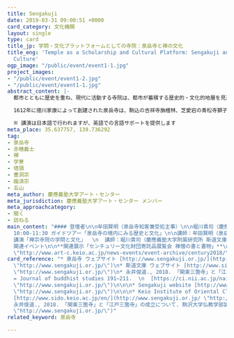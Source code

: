```yaml
---
title: Sengakuji
date: 2019-03-31 09:00:51 +0000
card_category: 文化機関
layout: single
type: card
title_jp: 学問・文化プラットフォームとしての寺院：泉岳寺と禅の文化　
title_eng: 'Temple as a Scholarship and Cultural Platform: Sengakuji and Zen in Japanese
  Culture'
ogp_image: "/public/event/event1-1.jpg"
project_images:
- "/public/event/event1-2.jpg"
- "/public/event/event1-1.jpg"
abstract_content: |-
  都市とともに歴史を重ね、現代に活動する寺院は、都市が蓄積する歴史的・文化的地層を見通す窓であり、過去から現在へと繋がる都市の物語の証言者でもあります。

  1612年に徳川家康によって創建された泉岳寺は、駒込の吉祥寺旃檀林、芝愛宕の青松寺獅子窟と並ぶ、曹洞宗の江戸三学寮に数えられ、禅の学問と文化のプラットフォームとしての役割を担ってきました。本講座では、この泉岳寺を舞台に、学寮の歴史や、禅の文学と造形美術に焦点をあてたガイドツアーと講演を開催し、日本文化と禅について学びます。

  ※ 講演は日本語で行われますが、英語での言語サポートを提供します
meta_place: 35.637757, 139.736292
tag:
- 泉岳寺
- 赤穂義士
- 禅
- 学寮
- 塔頭
- 曹洞宗
- 臨済宗
- 五山
meta_author: 慶應義塾大学アート・センター
meta_jurisdiction: 慶應義塾大学アート・センター メンバー
meta_approachcategory:
- 聞く
- 訪ねる
main_content: "#### 登壇者\n\n牟田賢明（泉岳寺知客兼受処主事）\n\n堀川貴司（慶應義塾大学附属研究所 斯道文庫 教授）\n\n#### タイムテーブル\n\n*
  10:00-11:30 ガイドツアー「泉岳寺の境内にみる歴史と文化」\n\n講師：牟田賢明（泉岳寺知客兼受処主事）／言語：日本語\n\n* 13:00-14:30
  講演「禅宗寺院の学問と文化」  \n  講師：堀川貴司（慶應義塾大学附属研究所 斯道文庫 教授）、牟田賢明（泉岳寺知客兼受処主事）／言語：日・英\n\n####
  関連イベント\n\n**関連展示「センチュリー文化財団寄託品展覧会 禅僧の書と書物」**\n\n[http://www.art-c.keio.ac.jp/news-events/event-archive/century2018/](http://www.art-c.keio.ac.jp/news-events/event-archive/century2018/
  \"http://www.art-c.keio.ac.jp/news-events/event-archive/century2018/\")\n\n2018年11月12日(月)〜12月14日(金)\n\n第一会場：慶應義塾図書館展示室\n\n第二会場：慶應義塾大学アート・スペース\n\n古くから日本では、禅僧の書は「墨蹟（ぼくせき）」と呼ばれ、特に茶の湯の世界で珍重されてきました。字そのものの美しさだけでなく、にじみ出る精神性が高く評価されています。しかし、それは、厳しい禅の修行を経て得られたものだけではなく、地道な読書や漢詩文の創作という、学問・文学の修練のたまものでもあります。\n\nこの展覧会では、書の作品とともに、その背後にある学問を支えた書物、また彼らの文学作品を集めた書物などを合わせて展示することによって、禅僧の文化的な営みを展望できればと考えています。\n\n主な出品作品：浙翁如琰墨蹟、環渓惟一墨蹟、高峰原妙頂相、渡唐天神図、宋版『物初賸語』、五山版『春秋経傳集解』、『狂雲集』沖森本ほか"
card_reference: "* 泉岳寺 ウェブサイト [http://www.sengakuji.or.jp/](http://www.sengakuji.or.jp/
  \"http://www.sengakuji.or.jp/\")\n* 斯道文庫 ウェブサイト [http://www.sido.keio.ac.jp/](http://www.sengakuji.or.jp/
  \"http://www.sengakuji.or.jp/\")\n* 永井俊道., 2018. 「関東三箇寺」と「江戸三箇寺」の成立について. 駒沢大学仏教学部論集
  = Journal of buddhist studies 191–211.  \n  [https://ci.nii.ac.jp/naid/120006545470](http://www.sengakuji.or.jp/
  \"http://www.sengakuji.or.jp/\")\n\n\n* Sengakuji website [http://www.sengakuji.or.jp/about_sengakuji_en/](http://www.sengakuji.or.jp/
  \"http://www.sengakuji.or.jp/\")\n\n\n* Keio Institute of Oriental Classics website
  [http://www.sido.keio.ac.jp/en/](http://www.sengakuji.or.jp/ \"http://www.sengakuji.or.jp/\")\n*
  永井俊道., 2018. 「関東三箇寺」と「江戸三箇寺」の成立について. 駒沢大学仏教学部論集 = Journal of buddhist studies 191–211.\n\n[https://ci.nii.ac.jp/naid/120006545470](http://www.sengakuji.or.jp/
  \"http://www.sengakuji.or.jp/\")"
related_keyword: 泉岳寺

---
```

